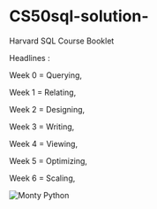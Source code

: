# CS50sql-solution-

Harvard SQL Course Booklet

Headlines :

Week 0 = Querying,

Week 1 = Relating,

Week 2 = Designing,

Week 3 = Writing,

Week 4 = Viewing,

Week 5 = Optimizing,

Week 6 = Scaling,

![Monty Python](https://d3f1iyfxxz8i1e.cloudfront.net/courses/course_image/6f212f1bc341.png)


